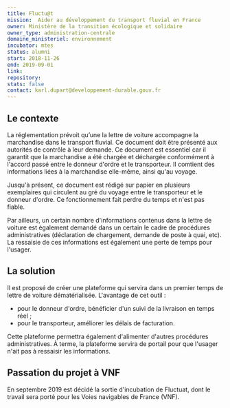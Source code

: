 ```yaml
---
title: Fluctu@t
mission:  Aider au développement du transport fluvial en France
owner: Ministère de la transition écologique et solidaire
owner_type: administration-centrale
domaine_ministeriel: environnement
incubator: mtes
status: alumni
start: 2018-11-26
end: 2019-09-01
link:
repository:
stats: false
contact: karl.dupart@developpement-durable.gouv.fr
---
```


## Le contexte
La réglementation prévoit qu’une la lettre de voiture accompagne la marchandise dans le transport fluvial. Ce document doit être présenté aux autorités de contrôle à leur demande. Ce document est essentiel car il garantit que la marchandise a été chargée et déchargée conformément à l'accord passé entre le donneur d'ordre et le transporteur. Il comtient des informations liées à la marchandise elle-même, ainsi qu'au voyage.

Jusqu'à présent, ce document est rédigé sur papier en plusieurs exemplaires qui circulent au gré du voyage entre le transporteur et le donneur d'ordre. Ce fonctionnement fait perdre du temps et n'est pas fiable.

Par ailleurs, un certain nombre d'informations contenus dans la lettre de voiture est également demandé dans un certain le cadre de procédures administratives (déclaration de chargement, demande de poste à quai, etc). La ressaisie de ces informations est également une perte de temps pour l'usager.

## La solution
Il est proposé de créer une plateforme qui servira dans un premier temps de lettre de voiture dématérialisée. L'avantage de cet outil :
* pour le donneur d'ordre, bénéficier d'un suivi de la livraison en temps réel ;
* pour le transporteur, améliorer les délais de facturation.

Cette plateforme permettra également d'alimenter d'autres procédures administratives. À terme, la plateforme servira de portail pour que l'usager n'ait pas à ressaisir les informations.

## Passation du projet à VNF
En septembre 2019 est décidé la sortie d'incubation de Fluctuat, dont le travail sera porté pour les Voies navigables de France (VNF). 
